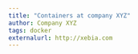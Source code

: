 ```yaml
---
title: "Containers at company XYZ"
author: Company XYZ
tags: docker
externalurl: http://xebia.com
---
```


